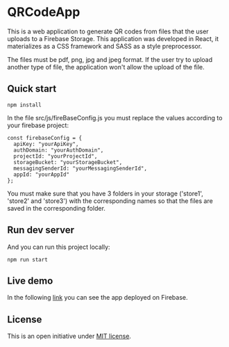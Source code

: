 # QRCodeApp

This is a web application to generate QR codes from files that the user uploads to a Firebase Storage. This application was developed in React, it materializes as a CSS framework and SASS as a style preprocessor.

The files must be pdf, png, jpg and jpeg format. If the user try to upload another type of file, the application won't allow the upload of the file.

## Quick start

```
npm install
```
In the file src/js/fireBaseConfig.js you must replace the values according to your firebase project:

```
const firebaseConfig = {
  apiKey: "yourApiKey",
  authDomain: "yourAuthDomain",
  projectId: "yourProjectId",
  storageBucket: "yourStorageBucket",
  messagingSenderId: "yourMessagingSenderId",
  appId: "yourAppId"
};
```
You must make sure that you have 3 folders in your storage ('store1', 'store2' and 'store3') with the corresponding names so that the files are saved in the corresponding folder. 

## Run dev server

And you can run this project locally:
```
npm run start
```

## Live demo
In the following [link](https://qrcodeapp-official.web.app/) you can see the app deployed on Firebase.

## License
This is an open initiative under [MIT license](https://opensource.org/licenses/MIT).
